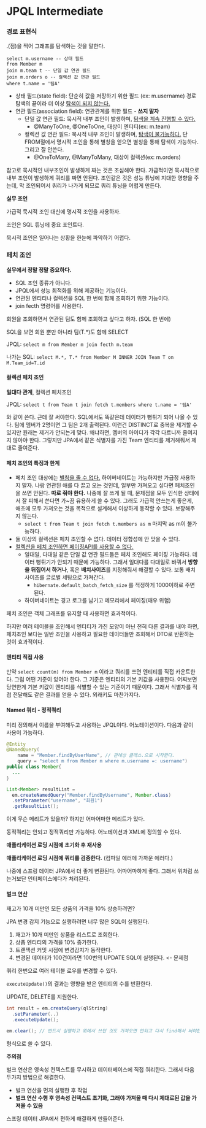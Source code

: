 # JPQL Intermediate



### 경로 표현식

.(점)을 찍어 그래프를 탐색하는 것을 말한다.

```mysql
select m.username -- 상태 필드
from Member m
join m.team t -- 단일 값 연관 필드
join m.orders o -- 컬렉션 값 연관 필드
where t.name = '팀A'
```

- 상태 필드(state field): 단순히 값을 저장하기 위한 필드 (ex: m.username) 경로 탐색의 끝이라 더 이상 <u>탐색이 되지 않는다.</u>
- 연관 필드(association field): 연관관계를 위한 필드 - **쓰지 말자**
  - 단일 값 연관 필드: 묵시적 내부 조인이 발생하며, <u>탐색을 계속 진행할 수 있다.</u>
    - @ManyToOne, @OneToOne, 대상이 엔티티(ex: m.team)
  - 컬렉션 값 연관 필드: 묵시적 내부 조인이 발생하며, <u>탐색이 불가능하다.</u> 단 FROM절에서 명시적 조인을 통해 별칭을 얻으면 별칭을 통해 탐색이 가능하다. 그리고 잘 안쓴다.
    - @OneToMany, @ManyToMany, 대상이 컬렉션(ex: m.orders)

참고로 묵시적인 내부조인이 발생하게 짜는 것은 조심해야 한다. 가급적이면 묵시적으로 내부 조인이 발생하게 쿼리를 짜면 안된다. 조인같은 것은 성능 튜닝에 지대한 영향을 주는데, 막 조인되어서 쿼리가 나가게 되므로 쿼리 튜닝을 어렵게 만든다.



**실무 조언**

가급적 묵시적 조인 대신에 명시적 조인을 사용하자.

조인은 SQL 튜닝에 중요 포인트다.

묵시적 조인은 일어나는 상황을 한눈에 파악하기 어렵다.



### 페치 조인

**실무에서 정말 정말 중요하다.**

- SQL 조인 종류가 아니다.
- JPQL에서 성능 최적화를 위해 제공하는 기능이다.
- 연관된 엔티티나 컬렉션을 SQL 한 번에 함께 조회하기 위한 기능이다.
- join fecth 명령어를 사용한다.

회원을 조회하면서 연관된 팀도 함께 조회하고 싶다고 하자. (SQL 한 번에)

SQL을 보면 회원 뿐만 아니라 팀(T.*)도 함께 SELECT

JPQL: `select m from Member m join fecth m.team`

나가는 SQL: `select M.*, T.* from Member M INNER JOIN Team T on M.Team_id=T.id`



#### 컬렉션 페치 조인

**일대다 관계**, 컬렉션 페치조인

JPQL: `select t from Team t join fetch t.members where t.name = '팀A'`

와 같이 쓴다. 근데 잘 써야한다. SQL에서도 똑같은데 데이터가 뻥튀기 되어 나올 수 있다. 팀에 멤버가 2명이면 그 팀은 2개 출력된다. 이런건 DISTINCT로 중복을 제거할 수 있지만 원래는 제거가 안되는게 맞다. 왜냐하면, 멤버의 아이디가 각각 다르니까 줄여지지 않아야 한다. 그렇지만 JPA에서 같은 식별자를 가진 Team 엔티티를 제거해줘서 제대로 줄여준다.



#### 페치 조인의 특징과 한계

- 페치 조인 대상에는 <u>별칭을 줄 수 없다.</u> 하이버네이트는 가능하지만 가급정 사용하지 말자. 나랑 연관된 애를 다 끌고 오는 것인데, 일부만 가져오고 싶다면 페치조인을 쓰면 안된다. **따로 줘야 한다.** 나중에 잘 쓰게 될 때, 문제점을 모두 인식한 상태에서 잘 피해서 쓴다면 가~끔 유용하게 쓸 수 있다. 그래도 가급적 안쓰는게 좋은게, 애초에 모두 가져오는 것을 목적으로 설계해서 이상하게 동작할 수 있다. 보장해주지 않는다.
  - `select t from Team t join fetch t.members as m` 마지막 as m이 불가능하다.
- 둘 이상의 컬렉션은 페치 조인할 수 없다. 데이터 정합성에 안 맞을 수 있다.
- <u>컬렉션을 페치 조인하면 페이징API를 사용할 수 없다.</u>
  - 일대일, 다대일 같은 단일 값 연관 필드들은 페치 조인해도 페이징 가능하다. 데이터 뻥튀기가 안되기 때문에 가능하다. 그래서 일대다를 다대일로 바꿔서 **방향을 뒤집어서 하거나**, 혹은 **배치사이즈**를 지정해줘서 해결할 수 있다. 보통 배치사이즈를 글로벌 세팅으로 가져간다.
    - `hibernate.default_batch_fetch_size` 를 적정하게 1000이하로 주면 된다.
  - 하이버네이트는 경고 로그를 남기고 메모리에서 페이징(매우 위험)



페치 조인은 객체 그래프를 유지할 때 사용하면 효과적이다.

하지만 여러 테이블을 조인해서 엔티티가 가진 모양이 아닌 전혀 다른 결과를 내야 하면, 페치조인 보다는 일반 조인을 사용하고 필요한 데이터들만 조회해서 DTO로 반환하는 것이 효과적이다.



#### 엔티티 직접 사용

만약 `select count(m) from Member m` 이라고 쿼리를 쓰면 엔티티를 직접 카운트한다. 그럼 어떤 기준이 있어야 한다. 그 기준은 엔티티의 기본 키값을 사용한다. 어찌보면 당연한게 기본 키값이 엔티티를 식별할 수 있는 기준이기 때문이다. 그래서 식별자를 직접 전달해도 같은 결과를 얻을 수 있다. 외래키도 마찬가지다.



#### Named 쿼리 - 정적쿼리

미리 정의해서 이름을 부여해두고 사용하는 JPQL이다. 어노테이션이다. 다음과 같이 사용이 가능하다.

```java
@Entity
@NamedQuery(
	name = "Member.findByUserName", // 관례상 클래스.으로 시작한다.
  	query = "select m from Member m where m.username =: username")
public class Member{
  ...
}

List<Member> resultList = 
  em.createNamedQuery("Member.findByUsername", Member.class)
  .setParameter("username", "회원1")
  .getResultList();
```

이게 무슨 메리트가 있을까? 하지만 어마어마한 메리트가 있다.

동적쿼리는 안되고 정적쿼리만 가능하다. 어노테이션과 XML에 정의할 수 있다.

**애플리케이션 로딩 시점에 초기화 후 재사용**

**애플리케이션 로딩 시점에 쿼리를 검증한다.** (컴파일 에러에 가까운 에러다.)

나중에 스프링 데이터 JPA에서 더 좋게 변환된다. 어마어마하게 좋다. 그래서 위처럼 쓰는거보단 인터페이스에다가 처리된다.



#### 벌크 연산

재고가 10개 미만인 모든 상품의 가격을 10% 상승하려면?

JPA 변경 감지 기능으로 실행하려면 너무 많은 SQL이 실행된다.

1. 재고가 10개 미만인 상품을 리스트로 조회한다.
2. 상품 엔티티의 가격을 10% 증가한다.
3. 트랜잭션 커밋 시점에 변경감지가 동작한다.
4. 변경된 데이터가 100건이라면 100번의 UPDATE SQL이 실행된다. <- 문제점

쿼리 한번으로 여러 테이블 로우를 변경할 수 있다.

`executeUpdate()`의 결과는 영향을 받은 엔티티의 수를 반환한다.

UPDATE, DELETE를 지원한다.

```java
int result = em.createQuery(qlString)
  .setParameter(..)
  .executeUpdate();

em.clear(); // 반드시 실행하고 위에서 쓰던 것도 가져오면 안되고 다시 find해서 써야한다.
```

형식으로 쓸 수 있다.

**주의점**

벌크 연산은 영속성 컨텍스트를 무시하고 데이터베이스에 직접 쿼리한다. 그래서 다음 두가지 방법으로 해결한다.

- 벌크 연산을 먼저 실행한 후 작업
- **벌크 연산 수행 후 영속성 컨텍스트 초기화, 그래야 가져올 때 다시 제대로된 값을 가져올 수 있음**

스프링 데이터 JPA에서 편하게 해결하게 만들어준다.